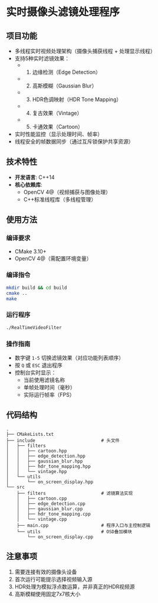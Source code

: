 # 实时摄像头滤镜处理程序

## 项目功能
- 多线程实时视频处理架构（摄像头捕获线程 + 处理显示线程）
- 支持5种实时滤镜效果：
  - 1. 边缘检测（Edge Detection）
  - 2. 高斯模糊（Gaussian Blur）
  - 3. HDR色调映射（HDR Tone Mapping）
  - 4. 复古效果（Vintage）
  - 5. 卡通效果（Cartoon）
- 实时性能监控（显示处理时间、帧率）
- 线程安全的帧数据同步（通过互斥锁保护共享资源）

## 技术特性
- **开发语言**: C++14
- **核心依赖库**: 
  - OpenCV 4@（视频捕获与图像处理）
  - C++标准线程库（多线程管理）


## 使用方法
### 编译要求
- CMake 3.10+
- OpenCV 4@（需配置环境变量）

### 编译指令
```bash
mkdir build && cd build
cmake ..
make
```

### 运行程序
```bash
./RealTimeVideoFilter
```

### 操作指南
- 数字键 `1-5` 切换滤镜效果（对应功能列表顺序）
- 按 `Q` 或 `ESC` 退出程序
- 控制台实时显示：
  - 当前使用滤镜名称
  - 单帧处理时间（毫秒）
  - 实际运行帧率（FPS）

## 代码结构
```
.
├── CMakeLists.txt
├── include                         # 头文件
│   ├── filters
│   │   ├── cartoon.hpp
│   │   ├── edge_detection.hpp
│   │   ├── gaussian_blur.hpp
│   │   ├── hdr_tone_mapping.hpp
│   │   └── vintage.hpp
│   └── utils
│       └── on_screen_display.hpp
└── src
    ├── filters                     # 滤镜算法实现
    │   ├── cartoon.cpp
    │   ├── edge_detection.cpp
    │   ├── gaussian_blur.cpp
    │   ├── hdr_tone_mapping.cpp
    │   └── vintage.cpp
    ├── main.cpp                    # 程序入口与主控制逻辑
    └── utils                       # OSD叠加模块
        └── on_screen_display.cpp
```

## 注意事项
1. 需要连接有效的摄像头设备
2. 首次运行可能提示选择视频输入源
3. HDR处理为模拟浮点数运算，并非真正的HDR视频源
4. 高斯模糊使用固定7x7核大小
